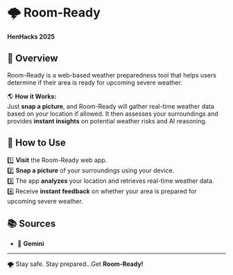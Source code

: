 # 🌩️ Room-Ready  
**HenHacks 2025**  

## 📌 Overview  
Room-Ready is a web-based weather preparedness tool that helps users determine if their area is ready for upcoming severe weather.  

🌎 **How it Works:**  
Just **snap a picture**, and Room-Ready will gather real-time weather data based on your location if allowed. It then assesses your surroundings and provides **instant insights** on potential weather risks and AI reasoning.  

## 🚀 How to Use  
1️⃣ **Visit** the Room-Ready web app.  
2️⃣ **Snap a picture** of your surroundings using your device.  
3️⃣ The app **analyzes** your location and retrieves real-time weather data.  
4️⃣ Receive **instant feedback** on whether your area is prepared for upcoming severe weather.  

## 📚 Sources  
- 🌟 **Gemini**  

---  

🌪️ Stay safe. Stay prepared...Get **Room-Ready!**  
